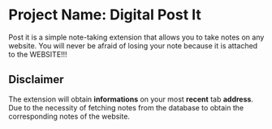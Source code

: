 # Project Name: Digital Post It
Post it is a simple note-taking extension that allows you to take notes on any website. You will never be afraid of losing your note because it is attached to the WEBSITE!!!

## Disclaimer
The extension will obtain **informations** on your most **recent** tab **address**. Due to the necessity of fetching notes from the database to obtain the corresponding notes of the website.

